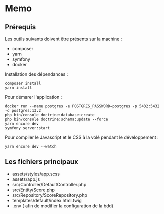 # Memo

## Prérequis

Les outils suivants doivent être présents sur la machine :

- composer
- yarn
- symfony
- docker

Installation des dépendances :
```
composer install
yarn install
```

Pour démarer l'application :
```
docker run --name postgres -e POSTGRES_PASSWORD=postgres -p 5432:5432 -d postgres:13.2
php bin/console doctrine:database:create
php bin/console doctrine:schema:update --force
yarn encore dev
symfony server:start
```

Pour compiler le Javascript et le CSS à la volé pendant le développement :
```
yarn encore dev --watch
```

## Les fichiers principaux

- assets/styles/app.scss
- assets/app.js
- src/Controller/DefaultController.php
- src/Entity/Score.php
- src/Repository/ScoreRepository.php
- templates/default/index.html.twig
- .env ( afin de modifier la configuration de la bdd)
